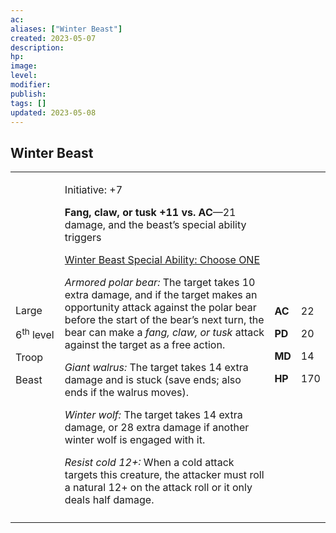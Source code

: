 ```yaml
---
ac: 
aliases: ["Winter Beast"]
created: 2023-05-07
description: 
hp: 
image: 
level: 
modifier: 
publish: 
tags: []
updated: 2023-05-08
---
```


## Winter Beast

<table>
<colgroup>
<col style="width: 16%" />
<col style="width: 71%" />
<col style="width: 5%" />
<col style="width: 6%" />
</colgroup>
<tbody>
<tr class="odd">
<td><p>Large</p>
<p>6<sup>th</sup> level</p>
<p>Troop</p>
<p>Beast</p></td>
<td><p>Initiative: +7</p>
<p><strong>Fang, claw, or tusk +11 vs. AC</strong>—21 damage, and the
beast’s special ability triggers</p>
<p><u>Winter Beast Special Ability: Choose ONE</u></p>
<p><em>Armored polar bear:</em> The target takes 10 extra damage, and if
the target makes an opportunity attack against the polar bear before the
start of the bear’s next turn, the bear can make a <em>fang, claw, or
tusk</em> attack against the target as a free action.</p>
<p><em>Giant walrus:</em> The target takes 14 extra damage and is stuck
(save ends; also ends if the walrus moves).</p>
<p><em>Winter wolf:</em> The target takes 14 extra damage, or 28 extra
damage if another winter wolf is engaged with it.</p>
<p><em>Resist cold 12+:</em> When a cold attack targets this creature,
the attacker must roll a natural 12+ on the attack roll or it only deals
half damage.</p></td>
<td><p><strong>AC</strong></p>
<p><strong>PD</strong></p>
<p><strong>MD</strong></p>
<p><strong>HP</strong></p></td>
<td><p>22</p>
<p>20</p>
<p>14</p>
<p>170</p></td>
</tr>
<tr class="even">
<td></td>
<td></td>
<td></td>
<td></td>
</tr>
</tbody>
</table>

